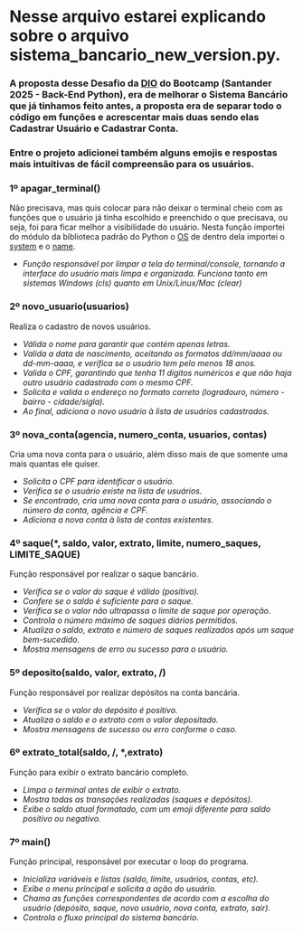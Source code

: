 # Nesse arquivo estarei explicando sobre o arquivo sistema_bancario_new_version.py.

### A proposta desse Desafio da [DIO](https://www.dio.me/) do Bootcamp (Santander 2025 - Back-End Python), era de melhorar o Sistema Bancário que já tinhamos feito antes, a proposta era de separar todo o código em funções e acrescentar mais duas sendo elas Cadastrar Usuário e Cadastrar Conta.


### **Entre o projeto adicionei também alguns emojis e respostas mais intuitivas de fácil compreensão para os usuários.**

###  1º **apagar_terminal()** 
Não precisava, mas quis colocar para não deixar o terminal cheio com as funções que o usuário já tinha escolhido e preenchido o que precisava, ou seja, foi para ficar melhor a visibilidade do usuário. Nesta função importei do módulo da biblioteca padrão do Python o [OS](https://docs.python.org/3/library/os.html#module-os) de dentro dela importei o [system](https://docs.python.org/3/library/os.html#os.system) e o [name](https://docs.python.org/3/library/os.html#os.name).
- *Função responsável por limpar a tela do terminal/console, tornando a interface do usuário mais limpa e organizada. Funciona tanto em sistemas Windows (cls) quanto em Unix/Linux/Mac (clear)*


### 2º **novo_usuario(usuarios)**
Realiza o cadastro de novos usuários.
- *Válida o nome para garantir que contém apenas letras.*
- *Valida a data de nascimento, aceitando os formatos dd/mm/aaaa ou dd-mm-aaaa, e verifica se o usuário tem pelo menos 18 anos.*
- *Valida o CPF, garantindo que tenha 11 dígitos numéricos e que não haja outro usuário cadastrado com o mesmo CPF.*
- *Solicita e valida o endereço no formato correto (logradouro, número - bairro - cidade/sigla).*
- *Ao final, adiciona o novo usuário à lista de usuários cadastrados.*

### 3º **nova_conta(agencia, numero_conta, usuarios, contas)** 
Cria uma nova conta para o usuário, além disso mais de que somente uma mais quantas ele quiser.
- *Solicita o CPF para identificar o usuário.*
- *Verifica se o usuário existe na lista de usuários.*
- *Se encontrado, cria uma nova conta para o usuário, associando o número da conta, agência e CPF.*
- *Adiciona a nova conta à lista de contas existentes.*

### 4º **saque(*, saldo, valor, extrato, limite, numero_saques, LIMITE_SAQUE)**
Função responsável por realizar o saque bancário.
- *Verifica se o valor do saque é válido (positivo).*
- *Confere se o saldo é suficiente para o saque.*
- *Verifica se o valor não ultrapassa o limite de saque por operação.*
- *Controla o número máximo de saques diários permitidos.*
- *Atualiza o saldo, extrato e número de saques realizados após um saque bem-sucedido.*
- *Mostra mensagens de erro ou sucesso para o usuário.*

### 5º **deposito(saldo, valor, extrato, /)**
Função responsável por realizar depósitos na conta bancária.
- *Verifica se o valor do depósito é positivo.*
- *Atualiza o saldo e o extrato com o valor depositado.*
- *Mostra mensagens de sucesso ou erro conforme o caso.*

### 6º **extrato_total(saldo, /, \*,extrato)**
Função para exibir o extrato bancário completo.
- *Limpa o terminal antes de exibir o extrato.*
- *Mostra todas as transações realizadas (saques e depósitos).*
- *Exibe o saldo atual formatado, com um emoji diferente para saldo positivo ou negativo.*

### 7º **main()**
Função principal, responsável por executar o loop do programa.
- *Inicializa variáveis e listas (saldo, limite, usuários, contas, etc).*
- *Exibe o menu principal e solicita a ação do usuário.*
- *Chama as funções correspondentes de acordo com a escolha do usuário (depósito, saque, novo usuário, nova conta, extrato, sair).*
- *Controla o fluxo principal do sistema bancário.*
